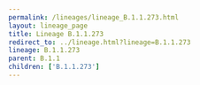 ```yaml
---
permalink: /lineages/lineage_B.1.1.273.html
layout: lineage_page
title: Lineage B.1.1.273
redirect_to: ../lineage.html?lineage=B.1.1.273
lineage: B.1.1.273
parent: B.1.1
children: ['B.1.1.273']
---
```

